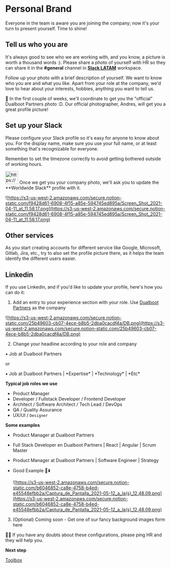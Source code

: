 # Personal Brand

Everyone in the team is aware you are joining the company; now it's your turn to present yourself. Time to shine!

## **Tell us who you are**

It's always good to see who we are working with, and you know, a picture is worth a thousand words :). Please share a photo of yourself with HR so they can share it in the **#general** channel in **[Slack LATAM](http://latamdualbootpartners.slack.com)** workspace.

Follow up your photo with a brief description of yourself. We want to know who you are and what you like. Apart from your role at the company, we'd love to hear about your interests, hobbies, anything you want to tell us.

<aside>
📸 In the first couple of weeks, we'll coordinate to get you the "official" Dualboot Partners photo :D. Our official photographer, Andres, will get you a great profile picture!

</aside>

## **Set up your Slack**

Please configure your Slack profile so it's easy for anyone to know about you. For the display name, make sure you use your full name, or at least something that's recognizable for everyone.

Remember to set the timezone correctly to avoid getting bothered outside of working hours.

<aside>
<img src="https://s3-us-west-2.amazonaws.com/secure.notion-static.com/2e759ceb-060d-440c-947e-f1660b6c1d14/slackicon.png" alt="https://s3-us-west-2.amazonaws.com/secure.notion-static.com/2e759ceb-060d-440c-947e-f1660b6c1d14/slackicon.png" width="40px" /> Once we get you your company photo, we'll ask you to update the **Worldwide Slack** profile with it.

</aside>

![https://s3-us-west-2.amazonaws.com/secure.notion-static.com/f9428d61-6908-4f15-a85e-594745ed895a/Screen_Shot_2021-04-11_at_11.58.17.png](https://s3-us-west-2.amazonaws.com/secure.notion-static.com/f9428d61-6908-4f15-a85e-594745ed895a/Screen_Shot_2021-04-11_at_11.58.17.png)

## Other services

As you start creating accounts for different service like Google, Microsoft, Gitlab, Jira, etc., try to also set the profile picture there, as it helps the team identify the different users easier.

## Linkedin

If you use Linkedin, and if you'd like to update your profile, here's how you can do it:

1) Add an entry to your experience section with your role. Use [Dualboot Partners](https://www.linkedin.com/company/dualbootpartners/mycompany/) as the company

![https://s3-us-west-2.amazonaws.com/secure.notion-static.com/25b49603-cb07-4ece-b8b5-2dba0cacdf4a/DB.png](https://s3-us-west-2.amazonaws.com/secure.notion-static.com/25b49603-cb07-4ece-b8b5-2dba0cacdf4a/DB.png)

2) Change your headline according to your role and company

<aside>
▪️ Job at Dualboot Partners

</aside>

or

<aside>
▪️ Job at Dualboot Partners | *Expertise* | *Technology* | *Etc*

</aside>

**Typical job roles we use**

- Product Manager
- Developer / Fullstack Developer / Frontend Developer
- Architect / Software Architect / Tech Lead / DevOps
- QA / Quality Assurance
- UX/UI / `Designer`

**Some examples**

- Product Manager at Dualboot Partners
- Full Stack Developer en Dualboot Partners | React | Angular | Scrum Master
- Product Manager at Dualboot Partners | Software Engineer | Strategy
- Good Example 🙂⬇️

  ![https://s3-us-west-2.amazonaws.com/secure.notion-static.com/b6046852-ca8e-4758-b4ed-e45548efbb2a/Captura_de_Pantalla_2021-05-12_a_la(s)_12.48.09.png](https://s3-us-west-2.amazonaws.com/secure.notion-static.com/b6046852-ca8e-4758-b4ed-e45548efbb2a/Captura_de_Pantalla_2021-05-12_a_la(s)_12.48.09.png)


3) (Optional) Coming soon - Get one of our fancy background images form here

<aside>
🙋‍♀️ If you have any doubts about these configurations, please ping HR and they will help you.

</aside>

**Next step**

[Toolbox](../toolbox)
